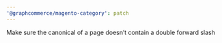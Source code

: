 ```yaml
---
'@graphcommerce/magento-category': patch
---
```


Make sure the canonical of a page doesn’t contain a double forward slash
